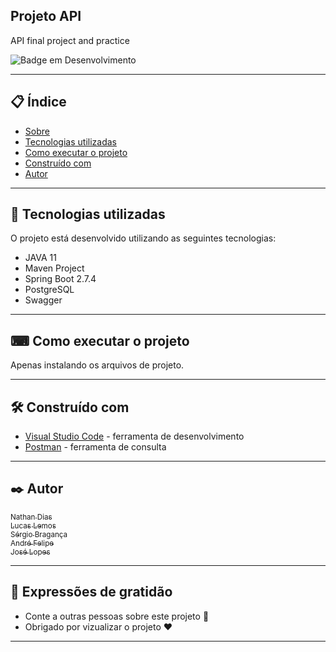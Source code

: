 ## Projeto API

API final project and practice

![Badge em Desenvolvimento](https://img.shields.io/static/v1?label=STATUS&message=FINALIZADO&color=GREEN&style=for-the-badge)

---

## 📋 Índice

- [Sobre](#API-Sobre)
- [Tecnologias utilizadas](#-tecnologias-utilizadas)
- [Como executar o projeto](#-como-executar-o-projeto)
- [Construído com](#%EF%B8%8F-construído-com)
- [Autor](#%EF%B8%8F-autores)

---

## 🚀 Tecnologias utilizadas

O projeto está desenvolvido utilizando as seguintes tecnologias:

- JAVA 11
- Maven Project
- Spring Boot 2.7.4
- PostgreSQL
- Swagger

---

## ⌨ Como executar o projeto

Apenas instalando os arquivos de projeto.

---

## 🛠️ Construído com

- [Visual Studio Code](https://code.visualstudio.com/) - ferramenta de desenvolvimento
- [Postman](https://www.postman.com) - ferramenta de consulta

---

## ✒️ Autor

[<sub>Nathan Dias</sub>](https://github.com/nathanfdias)
</br>
[<sub>Lucas Lemos</sub>](https://github.com/00Lemos)
</br>
[<sub>Sérgio Bragança</sub>](https://github.com/sergiobraganca)
</br>
[<sub>André Felipe</sub>](https://github.com/Andre-Toigo)
</br>
[<sub>José Lopes</sub>](https://github.com/zehlopes)

---

## 🎁 Expressões de gratidão

- Conte a outras pessoas sobre este projeto 📢
- Obrigado por vizualizar o projeto ❤️

---
